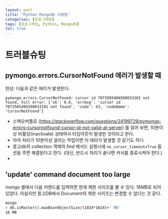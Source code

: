 ```yaml
---
layout: post
title: "Python Mongodb 사용법"
categories: [프로그래밍]
tags: [프로그래밍, Python, Mongodb]
toc: true
---
```




# 트러블슈팅
## pymongo.errors.CursorNotFound 에러가 발생할 때 
현상: 다음과 같은 에러가 발생한다.   

```
pymongo.errors.CursorNotFound: cursor id 7073505406508033101 not found, full error: {'ok': 0.0, 'errmsg': 'cursor id 7073505406508033101 not found', 'code': 43, 'codeName': 'CursorNotFound'}
```

- 스택오버플로 (https://stackoverflow.com/questions/24199729/pymongo-errors-cursornotfound-cursor-id-not-valid-at-server) 를 읽어 보면, 10분이상 비활성(inactivate) 상태여서 타임아웃이 발생한 것이라고 한다. 
- 아마 처리가 10분이상 걸리는 작업이면 이 에러가 발생할 것 같기도 하다. 
- 몽고db의 collection 객체의 find 메서드 실행시에 `no_cursor_timeout=True` 옵션을 주면 해결된다고 한다. (대신, 반드시 처리가 끝나면 커서를 종료시켜야 한다.)
- 

## 'update' command document too large 
mongo 셸에서 다음 커맨드를 입력하면 현재 제한 사이즈를 볼 수 있다. 16MB로 되어 있었다. 아쉽지만 몽고DB에서 Document의 제한 사이즈는 변경할 수 없다는 것 같다. 

```sh
mongo
> db.isMaster().maxBsonObjectSize/(1024*1024)+' MB'
16 MB
```

